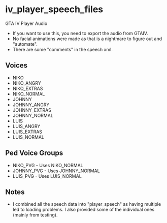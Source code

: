 # iv_player_speech_files
GTA IV Player Audio

- If you want to use this, you need to export the audio from GTAIV.
- No facial animations were made as that is a nightmare to figure out and "automate".
- There are some "comments" in the speech xml.

## Voices
- NIKO
- NIKO_ANGRY
- NIKO_EXTRAS
- NIKO_NORMAL
- JOHNNY
- JOHNNY_ANGRY
- JOHNNY_EXTRAS
- JOHNNY_NORMAL
- LUIS
- LUIS_ANGRY
- LUIS_EXTRAS
- LUIS_NORMAL

## Ped Voice Groups
- NIKO_PVG - Uses NIKO_NORMAL
- JOHNNY_PVG - Uses JOHNNY_NORMAL
- LUIS_PVG - Uses LUIS_NORMAL

## Notes
- I combined all the speech data into "player_speech" as having multiple led to loading problems. I also provided some of the individual ones (mainly from testing).
